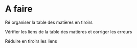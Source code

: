 
# A faire

Ré organiser la table des matières en tiroirs

Vérifier les liens de la table des matières et corriger les erreurs

Réduire en tiroirs les liens
